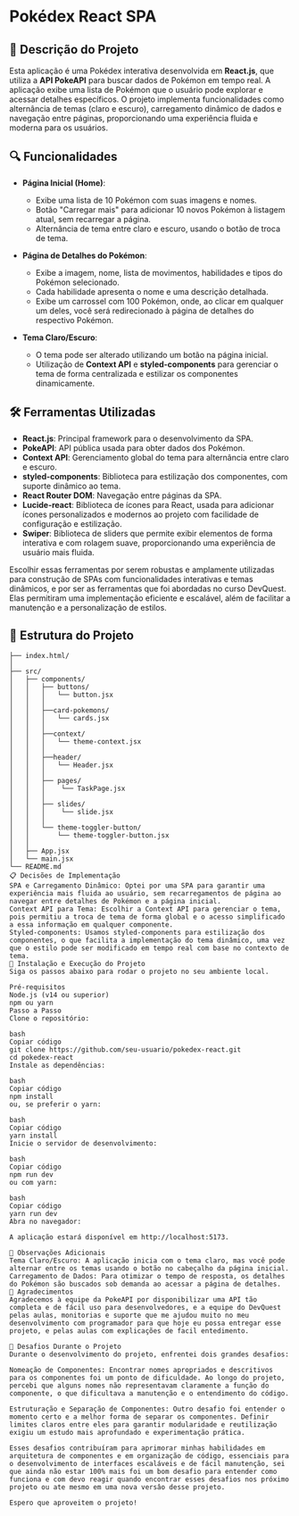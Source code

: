 ---
---

# Pokédex React SPA

## 📜 Descrição do Projeto

Esta aplicação é uma Pokédex interativa desenvolvida em **React.js**, que utiliza a **API PokeAPI** para buscar dados de Pokémon em tempo real. A aplicação exibe uma lista de Pokémon que o usuário pode explorar e acessar detalhes específicos. O projeto implementa funcionalidades como alternância de temas (claro e escuro), carregamento dinâmico de dados e navegação entre páginas, proporcionando uma experiência fluida e moderna para os usuários.

## 🔍 Funcionalidades

- **Página Inicial (Home)**:
  - Exibe uma lista de 10 Pokémon com suas imagens e nomes.
  - Botão "Carregar mais" para adicionar 10 novos Pokémon à listagem atual, sem recarregar a página.
  - Alternância de tema entre claro e escuro, usando o botão de troca de tema.

- **Página de Detalhes do Pokémon**:
  - Exibe a imagem, nome, lista de movimentos, habilidades e tipos do Pokémon selecionado.
  - Cada habilidade apresenta o nome e uma descrição detalhada.
  - Exibe um carrossel com 100 Pokémon, onde, ao clicar em qualquer um deles, você será redirecionado à página de detalhes do respectivo Pokémon.

- **Tema Claro/Escuro**:
  - O tema pode ser alterado utilizando um botão na página inicial.
  - Utilização de **Context API** e **styled-components** para gerenciar o tema de forma centralizada e estilizar os componentes dinamicamente.

## 🛠 Ferramentas Utilizadas

- **React.js**: Principal framework para o desenvolvimento da SPA.
- **PokeAPI**: API pública usada para obter dados dos Pokémon.
- **Context API**: Gerenciamento global do tema para alternância entre claro e escuro.
- **styled-components**: Biblioteca para estilização dos componentes, com suporte dinâmico ao tema.
- **React Router DOM**: Navegação entre páginas da SPA.
- **Lucide-react**: Biblioteca de ícones para React, usada para adicionar ícones personalizados e modernos ao projeto com facilidade de configuração e estilização.
- **Swiper**: Biblioteca de sliders que permite exibir elementos de forma interativa e com rolagem suave, proporcionando uma experiência de usuário mais fluida.
  
Escolhir essas ferramentas por serem robustas e amplamente utilizadas para construção de SPAs com funcionalidades interativas e temas dinâmicos, e por ser as ferramentas que foi abordadas no curso DevQuest. Elas permitiram uma implementação eficiente e escalável, além de facilitar a manutenção e a personalização de estilos.

## 📐 Estrutura do Projeto

```plaintext
├── index.html/
│   
├── src/
│   ├── components/
│   │   ├── buttons/
│   │   │   └── button.jsx
│   │   │
│   │   ├──card-pokemons/
│   │   │   └── cards.jsx
│   │   │
│   │   ├──context/
│   │   │   └── theme-context.jsx
│   │   │
│   │   ├──header/
│   │   │   └── Header.jsx
│   │   │
│   │   ├── pages/
│   │   │    └── TaskPage.jsx
│   │   │
│   │   ├── slides/
│   │   │    └── slide.jsx
│   │   │
│   │   └── theme-toggler-button/
│   │       └── theme-toggler-button.jsx
│   │
│   ├── App.jsx
│   └── main.jsx
└── README.md
📋 Decisões de Implementação
SPA e Carregamento Dinâmico: Optei por uma SPA para garantir uma experiência mais fluida ao usuário, sem recarregamentos de página ao navegar entre detalhes de Pokémon e a página inicial.
Context API para Tema: Escolhir a Context API para gerenciar o tema, pois permitiu a troca de tema de forma global e o acesso simplificado a essa informação em qualquer componente.
Styled-components: Usamos styled-components para estilização dos componentes, o que facilita a implementação do tema dinâmico, uma vez que o estilo pode ser modificado em tempo real com base no contexto de tema.
🚀 Instalação e Execução do Projeto
Siga os passos abaixo para rodar o projeto no seu ambiente local.

Pré-requisitos
Node.js (v14 ou superior)
npm ou yarn
Passo a Passo
Clone o repositório:

bash
Copiar código
git clone https://github.com/seu-usuario/pokedex-react.git
cd pokedex-react
Instale as dependências:

bash
Copiar código
npm install
ou, se preferir o yarn:

bash
Copiar código
yarn install
Inicie o servidor de desenvolvimento:

bash
Copiar código
npm run dev
ou com yarn:

bash
Copiar código
yarn run dev
Abra no navegador:

A aplicação estará disponível em http://localhost:5173.

📝 Observações Adicionais
Tema Claro/Escuro: A aplicação inicia com o tema claro, mas você pode alternar entre os temas usando o botão no cabeçalho da página inicial.
Carregamento de Dados: Para otimizar o tempo de resposta, os detalhes do Pokémon são buscados sob demanda ao acessar a página de detalhes.
🎉 Agradecimentos
Agradecemos à equipe da PokeAPI por disponibilizar uma API tão completa e de fácil uso para desenvolvedores, e a equipe do DevQuest pelas aulas, monitorias e suporte que me ajudou muito no meu desenvolvimento com programador para que hoje eu possa entregar esse projeto, e pelas aulas com explicações de facil entedimento.

🤯 Desafios Durante o Projeto
Durante o desenvolvimento do projeto, enfrentei dois grandes desafios:

Nomeação de Componentes: Encontrar nomes apropriados e descritivos para os componentes foi um ponto de dificuldade. Ao longo do projeto, percebi que alguns nomes não representavam claramente a função do componente, o que dificultava a manutenção e o entendimento do código.

Estruturação e Separação de Componentes: Outro desafio foi entender o momento certo e a melhor forma de separar os componentes. Definir limites claros entre eles para garantir modularidade e reutilização exigiu um estudo mais aprofundado e experimentação prática.

Esses desafios contribuíram para aprimorar minhas habilidades em arquitetura de componentes e em organização de código, essenciais para o desenvolvimento de interfaces escaláveis e de fácil manutenção, sei que ainda não estar 100% mais foi um bom desafio para entender como funciona e com devo reagir quando encontrar esses desafios nos próximo projeto ou ate mesmo em uma nova versâo desse projeto.

Espero que aproveitem o projeto!
